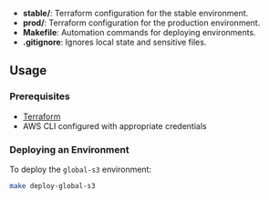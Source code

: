 
- **stable/**: Terraform configuration for the stable environment.
- **prod/**: Terraform configuration for the production environment.
- **Makefile**: Automation commands for deploying environments.
- **.gitignore**: Ignores local state and sensitive files.

## Usage

### Prerequisites

- [Terraform](https://www.terraform.io/downloads.html)
- AWS CLI configured with appropriate credentials

### Deploying an Environment

To deploy the `global-s3` environment:

```bash
make deploy-global-s3